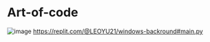 # Art-of-code

![image](https://github.com/LEONARDOJAQUESYUTHESECOND/Art-of-code/assets/150838270/6f1ae5a4-215e-4939-99ad-d464677339c7)
https://replit.com/@LEOYU21/windows-backround#main.py

